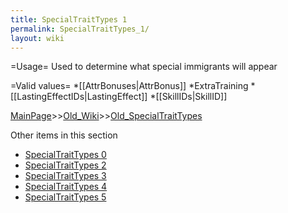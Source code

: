 ```yaml
---
title: SpecialTraitTypes 1
permalink: SpecialTraitTypes_1/
layout: wiki
---
```

=Usage=
Used to determine what special immigrants will appear

=Valid values=
*[[AttrBonuses|AttrBonus]]
*ExtraTraining
*[[LastingEffectIDs|LastingEffect]]
*[[SkillIDs|SkillID]]

[MainPage](/keeperrl_wiki/ "wikilink")>>[Old_Wiki](/keeperrl_wiki/Old_Wiki "wikilink")>>[Old_SpecialTraitTypes](/keeperrl_wiki/Old_SpecialTraitTypes "wikilink")

Other items in this section
-    [SpecialTraitTypes 0](/keeperrl_wiki/SpecialTraitTypes_0 "wikilink")
-    [SpecialTraitTypes 2](/keeperrl_wiki/SpecialTraitTypes_2 "wikilink")
-    [SpecialTraitTypes 3](/keeperrl_wiki/SpecialTraitTypes_3 "wikilink")
-    [SpecialTraitTypes 4](/keeperrl_wiki/SpecialTraitTypes_4 "wikilink")
-    [SpecialTraitTypes 5](/keeperrl_wiki/SpecialTraitTypes_5 "wikilink")

